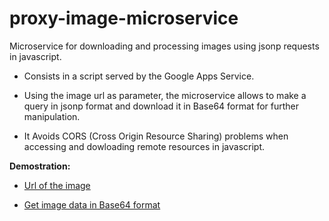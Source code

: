 # proxy-image-microservice

Microservice for downloading and processing images using jsonp requests in javascript.

- Consists in a script served by the Google Apps Service.

- Using the image url as parameter, the microservice allows to make a query in jsonp format and download it in Base64 format for further manipulation.

- It Avoids CORS (Cross Origin Resource Sharing) problems when accessing and dowloading remote resources in javascript.

<b>Demostration:</b>

- <a href="http://techslides.com/demos/samples/sample.png" target="_blank">Url of the image</a>

- <a href="https://script.google.com/macros/s/AKfycbyX6ViYZ2IuHEurQXJ--t_UOqRTyQZ9yGeSeLcbiM7ZSVcTujTw/exec?url=http://techslides.com/demos/samples/sample.png" target="_blank">Get image data in Base64 format</a>

